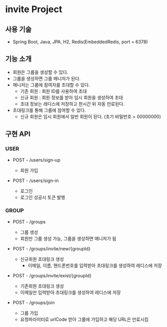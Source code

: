 # invite Project

## 사용 기술
- Spring Boot, Java, JPA, H2, Redis(EmbeddedRedis, port = 6378)

## 기능 소개
- 회원은 그룹을 생성할 수 있다.
- 그룹을 생성하면 그룹 매니저가 된다.
- 매니저는 그룹에 참여자를 초대할 수 있다.
  - 기존 회원 : 회원 ID를 사용하여 초대
  - 신규 회원 : 회원 정보를 받아 임시 회원을 생성하여 초대
  - 초대 정보는 레디스에 저장하고 한시간 뒤 자동 만료된다.
- 초대링크를 통해 그룹에 참여할 수 있다.
  - 신규 회원은 임시 회원에서 일반 회원이 된다. (초기 비밀번호 = 00000000)

## 구현 API
### USER
- POST - /users/sign-up
  - 회원 가입

- POST - /users/sign-in
  - 로그인
  - 로그인 성공시 토큰 발행

### GROUP
- POST -  /groups
  - 그룹 생성
  - 회원만 그룹 생성 가능, 그룹을 생성하면 매니저가 됨
    
- POST - /groups/invite/new/{groupId}
  - 신규회원 초대링크 생성
    - 이메일, 이름, 핸드폰번호를 입력받아 초대링크를 생성하여 레디스에 저장
      
- POST - /groups/invite/exist/{groupId}
  - 기존회원 초대링크 생성
  - 이메일만 입력받아 초대링크를 생성하여 레디스에 저장
    
- POST - /groups/join
  - 그룹 가입
  - 요청파라미터로 urlCode 받아 그룹에 가입하고 해당 URL은 만료시킴
    
